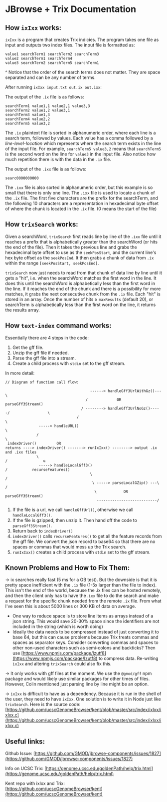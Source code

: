 # JBrowse + Trix Documentation

## How `ixIxx` works:

`ixIxx` is a program that creates Trix indicies. The program takes one file as input and outputs two index files. The input file is formatted as:

```
value1 searchTerm1 searchTerm2 searchTerm3
value2 searchTerm1 searchTerm4
value3 searchTerm2 searchTerm5 searchTerm1
```

^ Notice that the order of the search terms does not matter. They are space separated and can be any number of terms.

After running `ixIxx input.txt out.ix out.ixx`:

The output of the `.ix` file is as follows:

```
searchTerm1 value1,1 value2,1 value3,3
searchTerm2 value1,2 value3,1
searchTerm3 value1,3
searchTerm4 value2,2
searchTerm5 value3,2
```

The `.ix` plaintext file is sorted in alphanumeric order, where each line is a search term, followed by values. Each value has a comma followed by a _line-level-location_ which represents where the search term exists in the line of the input file. For example, `searchTerm5 value3,2` means that `searchTerm5` is the second word on the line for `value3` in the input file. Also notice how much repetition there is with the data in the `.ix` file.

The output of the `.ixx` file is as follows:

```
searc0000000000
```

The `.ixx` file is also sorted in alphanumeric order, but this example is so small that there is only one line. The `.ixx` file is used to locate a chunk of the `.ix` file. The first five characters are the prefix for the searchTerm, and the following 10 characters are a representation in hexadecimal byte offset of where the chunk is located in the `.ix` file. (0 means the start of the file)

## How `trixSearch` works:

Given a searchWord, `trixSearch` first reads line by line of the `.ixx` file until it reaches a prefix that is alphabetically greater than the searchWord (or hits the end of the file). Then it takes the previous line and grabs the hexadecimal byte offset to use as the `seekPosStart`, and the current line's hex byte offset as the `seekPosEnd`. It then grabs a chunk of data from `.ix` within the range `[seekPosStart, seekPosEnd]`.

`trixSearch` now just needs to read from that chunk of data line by line until it gets a "hit", i.e. when the searchWord matches the first word in the line. It does this until the searchWord is alphabetically less than the first word in the line. If it reaches the end of the chunk and there is a possibility for more matches, it grabs the next consecutive chunk from the `.ix` file. Each "hit" is stored in an array. Once the number of hits ≥ `maxResults` (default 20), or searchTerm is alphabetically less than the first word on the line, it returns the results array.

## How `text-index` command works:

Essentially there are 4 steps in the code:

1. Get the gff file.
2. Unzip the gff file if needed.
3. Parse the gff file into a stream.
4. Create a child process with `stdin` set to the gff stream.

In more detail:

```
// Diagram of function call flow:

                                      ------> handleGff3UrlWithGz()---\
                                    /             OR                   parseGff3Stream()
                                  / --------> handleGff3UrlNoGz()-----/                 \
                                /                                                        \
               -----> handleURL()                                                         \
              /                                                                            \
 indexDriver()         OR                                                                  returns ----> indexDriver() -------> runIxIxx() --------> output .ix and .ixx files
              \                                                                            /                ⇆
               -----> handleLocalGff3()                                                   /           recurseFeatures()
                                      \                                                  /
                                       \ -----> parseLocalGZip() ---\                   /
                                        \            OR              parseGff3Stream()
                                         ---------------------------/
```

1. If the file is a url, we call `handleGffUrl()`, otherwise we call `handleLocalGff3()`.
2. If the file is gzipped, then unzip it. Then hand off the code to `parseGff3Stream()`.
3. Return back to `indexDriver()`
4. `indexDriver()` calls `recurseFeatures()` to get all the feature records from the gff file. We convert the json record to base64 so that there are no spaces or commas that would mess up the Trix search.
5. `runIxIxx()` creates a child process with `stdin` set to the gff stream.

## Known Problems and How to Fix Them:

→ ix searches really fast (5 ms for a GB test). But the downside is that it is pretty space inefficient with the `.ix` file (1-5x larger than the file to index). This isn't the end of the world, because the .ix files can be hosted remotely, and then the client only has to have the .`ixx` file to do the search and make a request for the specific chunk needed from the remote `.ix` file. From what I've seen this is about 5000 lines or 300 KB of data on average.

- One way to reduce space is to store line items as arrays instead of a json string. This would save 20-30% space since the identifiers are not included in the string (which is worth doing)
- Ideally the data needs to be compressed instead of just converting it to base 64, but this can cause problems because Trix treats commas and spaces as separator keys. Consider converting commas and spaces to other non-used characters such as semi-colons and backticks? Then use [https://www.npmjs.com/package/lzutf8](https://www.npmjs.com/package/lzutf8) to compress data. Re-writing `ixIxx` and altering `trixSearch` could also fix this.

→ It only works with gff files at the moment. We use the `@gmod/gff` npm package and would likely use similar packages for other times of files. However, Colin mentioned just parsing line by line might be an option.

→ `ixIxx` is difficult to have as a dependency. Because it is run in the shell of the user, they need to have `ixIxx`. One solution is to write it in Node just like `trixSearch`. Here is the source code: [https://github.com/ucscGenomeBrowser/kent/blob/master/src/index/ixIxx/ixIxx.c](https://github.com/ucscGenomeBrowser/kent/blob/master/src/index/ixIxx/ixIxx.c)

## Useful links:

Github Issue: [https://github.com/GMOD/jbrowse-components/issues/1827](https://github.com/GMOD/jbrowse-components/issues/1827)

Info on UCSC Trix: [https://genome.ucsc.edu/goldenPath/help/trix.html](https://genome.ucsc.edu/goldenPath/help/trix.html)

Kent repo with ixIxx and Trix: [https://github.com/ucscGenomeBrowser/kent](https://github.com/ucscGenomeBrowser/kent)
